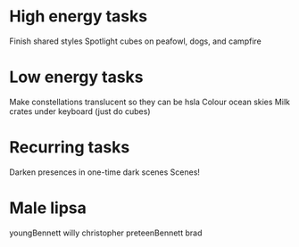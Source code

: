 # High energy tasks
Finish shared styles
Spotlight cubes on peafowl, dogs, and campfire

# Low energy tasks
Make constellations translucent so they can be hsla
Colour ocean skies
Milk crates under keyboard (just do cubes)

# Recurring tasks
Darken presences in one-time dark scenes
Scenes!

# Male lipsa
youngBennett
willy
christopher
preteenBennett
brad
